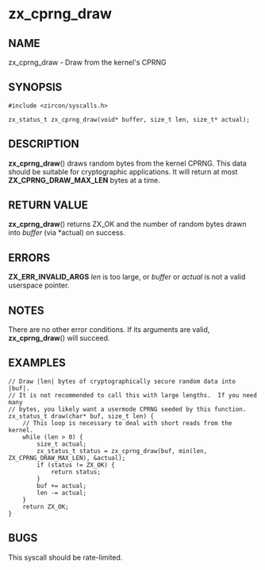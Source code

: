 # zx_cprng_draw

## NAME

zx_cprng_draw - Draw from the kernel's CPRNG

## SYNOPSIS

```
#include <zircon/syscalls.h>

zx_status_t zx_cprng_draw(void* buffer, size_t len, size_t* actual);
```

## DESCRIPTION

**zx_cprng_draw**() draws random bytes from the kernel CPRNG.  This data should be
suitable for cryptographic applications.  It will return at most
**ZX_CPRNG_DRAW_MAX_LEN** bytes at a time.

## RETURN VALUE

**zx_cprng_draw**() returns ZX_OK and the number of random bytes
drawn into *buffer* (via *actual) on success.

## ERRORS

**ZX_ERR_INVALID_ARGS** *len* is too large, or *buffer* or *actual* is
not a valid userspace pointer.

## NOTES

There are no other error conditions.  If its arguments are valid,
**zx_cprng_draw**() will succeed.

## EXAMPLES

```
// Draw |len| bytes of cryptographically secure random data into |buf|.
// It is not recommended to call this with large lengths.  If you need many
// bytes, you likely want a usermode CPRNG seeded by this function.
zx_status_t draw(char* buf, size_t len) {
    // This loop is necessary to deal with short reads from the kernel.
    while (len > 0) {
        size_t actual;
        zx_status_t status = zx_cprng_draw(buf, min(len, ZX_CPRNG_DRAW_MAX_LEN), &actual);
        if (status != ZX_OK) {
            return status;
        }
        buf += actual;
        len -= actual;
    }
    return ZX_OK;
}
```

## BUGS

This syscall should be rate-limited.
